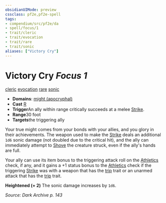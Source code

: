 ```yaml
---
obsidianUIMode: preview
cssclass: pf2e,pf2e-spell
tags:
- compendium/src/pf2e/da
- spell/focus/1
- trait/cleric
- trait/evocation
- trait/rare
- trait/sonic
aliases: ["Victory Cry"]
---
```

# Victory Cry *Focus 1*   
[cleric](rules/traits/cleric.md)  [evocation](rules/traits/evocation.md)  [rare](rules/traits/rare.md)  [sonic](rules/traits/sonic.md)  

- **Domains**: [might (apocryphal)](compendium/setting/domains.md#Might)
- **Cast** [R](rules/core-rulebook/chapter-9-playing-the-game.md#Actions "Reaction") 
- **Trigger**An ally within range critically succeeds at a melee [Strike](rules/actions/strike.md).
- **Range**30 foot
- **Targets**the triggering ally

Your true might comes from your bonds with your allies, and you glory in their achievements. The weapon used to make the [Strike](rules/actions/strike.md) deals an additional `1d6` sonic damage (not doubled due to the critical hit), and the ally can immediately attempt to [Shove](rules/actions/shove.md) the creature struck, even if the ally's hands are full.

Your ally can use its item bonus to the triggering attack roll on the [Athletics](compendium/skills.md#Athletics) check, if any, and it gains a +1 status bonus to the [Athletics](compendium/skills.md#Athletics) check if the triggering [Strike](rules/actions/strike.md) was with a weapon that has the [trip](rules/traits/trip.md) trait or an unarmed attack that has the [trip](rules/traits/trip.md) trait.

**Heightened (+ 2)** The sonic damage increases by `1d6`.

*Source: Dark Archive p. 143*